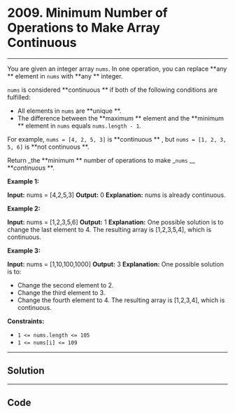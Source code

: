 # 2009. Minimum Number of Operations to Make Array Continuous

---

You are given an integer array `nums`. In one operation, you can replace **any ** element in `nums` with **any ** integer.

`nums` is considered **continuous ** if both of the following conditions are fulfilled:

  * All elements in `nums` are **unique **.
  * The difference between the **maximum ** element and the **minimum ** element in `nums` equals `nums.length - 1`.



For example, `nums = [4, 2, 5, 3]` is **continuous ** , but `nums = [1, 2, 3, 5, 6]` is **not continuous **.

Return _the **minimum ** number of operations to make _`nums` __ **_continuous_ **.

 

**Example 1:**


**Input:** nums = [4,2,5,3]
**Output:** 0
**Explanation:**  nums is already continuous.


**Example 2:**


**Input:** nums = [1,2,3,5,6]
**Output:** 1
**Explanation:**  One possible solution is to change the last element to 4.
The resulting array is [1,2,3,5,4], which is continuous.


**Example 3:**


**Input:** nums = [1,10,100,1000]
**Output:** 3
**Explanation:**  One possible solution is to:
- Change the second element to 2.
- Change the third element to 3.
- Change the fourth element to 4.
The resulting array is [1,2,3,4], which is continuous.


 

**Constraints:**

  * `1 <= nums.length <= 105`
  * `1 <= nums[i] <= 109`

---

## Solution



---

## Code
```python


```